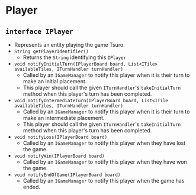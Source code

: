 # Player

## `interface IPlayer`
- Represents an entity playing the game Tsuro.
- `String getPlayerIdentifier()`
	- Returns the `String` identifying this `IPlayer`
- `void notifyInitialTurn(IPlayerBoard board, List<ITile> availableTiles, ITurnHandler turnHandler)`
	- Called by an `IGameManager` to notify this player when it is their turn to make an initial placement.
	- This player should call the given `ITurnHandler`'s `takeInitialTurn` method when this player's turn has been completed.
- `void notifyIntermediateTurn(IPlayerBoard board, List<ITile availableTiles, ITurnHandler turnHandler)`
	- Called by an `IGameManager` to notify this player when it is their turn to make an intermediate placement.
	- This player should call the given `ITurnHandler`'s `takeInitialTurn` method when this player's turn has been completed.
- `void notifyLoss(IPlayerBoard board)`
	- Called by an `IGameManager` to notify this player when they have lost the game.
- `void notifyWin(IPlayerBoard board)`
	- Called by an `IGameManager` to notify this player when they have won the game.
- `void notifyEndOfGame(IPlayerBoard board)`
	- Called by an `IGameManager` to notify this player when the game has ended.